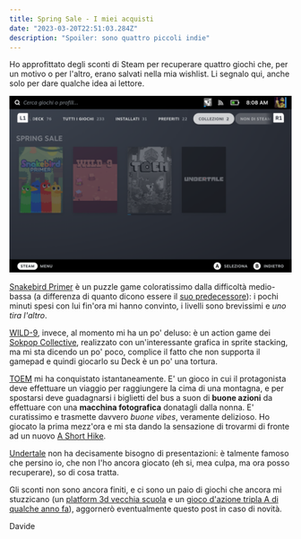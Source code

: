 ```yaml
---
title: Spring Sale - I miei acquisti
date: "2023-03-20T22:51:03.284Z"
description: "Spoiler: sono quattro piccoli indie"
---
```


Ho approfittato degli sconti di Steam per recuperare quattro giochi che, per un motivo o per l'altro, erano salvati nella mia wishlist. 
Li segnalo qui, anche solo per dare qualche idea ai lettore.

![Acquisti](./acquisti.png)

[Snakebird Primer](https://store.steampowered.com/app/1014140/Snakebird_Primer/) è un puzzle game coloratissimo dalla difficoltà medio-bassa (a differenza di quanto dicono essere il [suo predecessore](https://store.steampowered.com/app/357300/Snakebird/)): i pochi minuti spesi con lui fin'ora mi hanno convinto, i livelli sono brevissimi e _uno tira l'altro_.

[WILD-9](https://store.steampowered.com/app/1567060/WILD9/), invece, al momento mi ha un po' deluso: è un action game dei [Sokpop Collective](https://sokpop.co/), realizzato con un'interessante grafica in sprite stacking, ma mi sta dicendo un po' poco, complice il fatto che non supporta il gamepad e quindi giocarlo su Deck è un po' una tortura.

[TOEM](https://store.steampowered.com/app/1307580/TOEM) mi ha conquistato istantaneamente. E' un gioco in cui il protagonista deve effettuare un viaggio per raggiungere la cima di una montagna, e per spostarsi deve guadagnarsi i biglietti del bus a suon di **buone azioni** da effettuare con una **macchina fotografica** donatagli dalla nonna. E' curatissimo e trasmette davvero _buone vibes_, veramente delizioso. Ho giocato la prima mezz'ora e mi sta dando la sensazione di trovarmi di fronte ad un nuovo [A Short Hike](https://store.steampowered.com/app/1055540/A_Short_Hike/).

[Undertale](https://store.steampowered.com/app/391540/Undertale/) non ha decisamente bisogno di presentazioni: è talmente famoso che persino io, che non l'ho ancora giocato (eh si, mea culpa, ma ora posso recuperare), so di cosa tratta.

Gli sconti non sono ancora finiti, e ci sono un paio di giochi che ancora mi stuzzicano (un [platform 3d vecchia scuola](https://store.steampowered.com/app/1701800/Lunistice) e un [gioco d'azione tripla A di qualche anno fa](https://store.steampowered.com/app/1172380/STAR_WARS_Jedi_Fallen_Order/)), aggornerò eventualmente questo post in caso di novità.

Davide